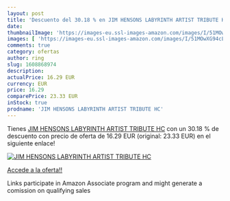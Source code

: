 ```yaml
---
layout: post
title: 'Descuento del 30.18 % en JIM HENSONS LABYRINTH ARTIST TRIBUTE HC'
date: 
thumbnailImage: 'https://images-eu.ssl-images-amazon.com/images/I/51MOwXG94cL._SL200_.jpg'
images: [ 'https://images-eu.ssl-images-amazon.com/images/I/51MOwXG94cL._SL200_.jpg' ]
comments: true
category: ofertas
author: ring
slug: 1608868974
description:
actualPrice: 16.29 EUR
currency: EUR
price: 16.29
comparePrice: 23.33 EUR
inStock: true
prodname: 'JIM HENSONS LABYRINTH ARTIST TRIBUTE HC'
---
```


Tienes [JIM HENSONS LABYRINTH ARTIST TRIBUTE HC](https://www.amazon.es/dp/1608868974/?tag=tolees-21) con un 30.18 % de descuento con precio de oferta de 16.29 EUR (original: 23.33 EUR) en el siguiente enlace!

[![JIM HENSONS LABYRINTH ARTIST TRIBUTE HC](https://images-eu.ssl-images-amazon.com/images/I/51MOwXG94cL._SL200_.jpg)](https://www.amazon.es/dp/1608868974/?tag=tolees-21)

[Accede a la oferta!!](https://www.amazon.es/dp/1608868974/?tag=tolees-21)

Links participate in Amazon Associate program and might generate a comission on qualifying sales


